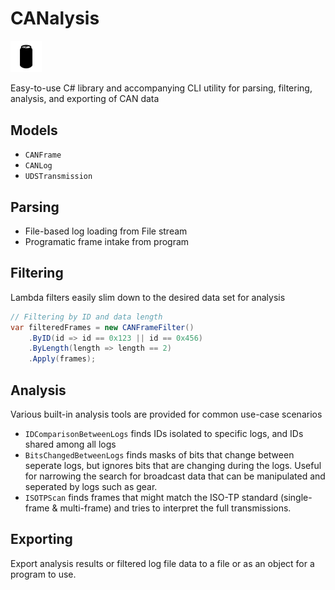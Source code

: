 # CANalysis
<img src="Resources/icon.png" width="10%">

Easy-to-use C# library and accompanying CLI utility for parsing, filtering, analysis, and exporting of CAN data

## Models
- `CANFrame`
- `CANLog`
- `UDSTransmission`

## Parsing
- File-based log loading from File stream
- Programatic frame intake from program

## Filtering
Lambda filters easily slim down to the desired data set for analysis
```C#
// Filtering by ID and data length
var filteredFrames = new CANFrameFilter()
    .ByID(id => id == 0x123 || id == 0x456)
    .ByLength(length => length == 2)
    .Apply(frames);
```

## Analysis
Various built-in analysis tools are provided for common use-case scenarios
- `IDComparisonBetweenLogs` finds IDs isolated to specific logs, and IDs shared among all logs
- `BitsChangedBetweenLogs` finds masks of bits that change between seperate logs, but ignores bits that are changing during the logs. Useful for narrowing the search for broadcast data that can be manipulated and seperated by logs such as gear.
- `ISOTPScan` finds frames that might match the ISO-TP standard (single-frame & multi-frame) and tries to interpret the full transmissions.

## Exporting
Export analysis results or filtered log file data to a file or as an object for a program to use.